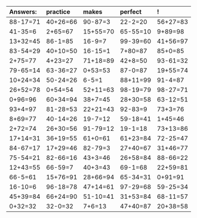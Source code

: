 | Answers: | practice | makes | perfect | ! |
| :--- | :--- | :--- | :--- | :--- |
| 88-17=71 | 40+26=66 | 90-87=3 | 22-2=20 | 56+27=83 | 
| 41-35=6 | 2+65=67 | 15+55=70 | 65-55=10 | 9+89=98 | 
| 13+32=45 | 86-1=85 | 16-9=7 | 99-39=60 | 41+56=97 | 
| 83-54=29 | 40+10=50 | 16-15=1 | 7+80=87 | 85+0=85 | 
| 2+75=77 | 4+23=27 | 71+18=89 | 42+8=50 | 93-61=32 | 
| 79-65=14 | 63-36=27 | 0+53=53 | 87-0=87 | 19+55=74 | 
| 10+24=34 | 50-24=26 | 6-5=1 | 88+11=99 | 91-4=87 | 
| 26+52=78 | 0+54=54 | 52+11=63 | 98-19=79 | 98-27=71 | 
| 0+96=96 | 60+34=94 | 38+7=45 | 28+30=58 | 63-12=51 | 
| 93+4=97 | 81-28=53 | 22+21=43 | 92-83=9 | 73+3=76 | 
| 8+69=77 | 40-14=26 | 19-7=12 | 59-18=41 | 1+45=46 | 
| 2+72=74 | 26+30=56 | 91-79=12 | 19-1=18 | 73+13=86 | 
| 17+14=31 | 36+19=55 | 61+0=61 | 61+23=84 | 72-25=47 | 
| 84-67=17 | 17+29=46 | 82-79=3 | 27+40=67 | 31+46=77 | 
| 75-54=21 | 82-66=16 | 43+3=46 | 26+58=84 | 88-66=22 | 
| 12+43=55 | 66-59=7 | 40+3=43 | 69-1=68 | 22+59=81 | 
| 66-5=61 | 15+76=91 | 28+66=94 | 65-34=31 | 0+91=91 | 
| 16-10=6 | 96-18=78 | 47+14=61 | 97-29=68 | 59-25=34 | 
| 45+39=84 | 66+24=90 | 51-10=41 | 31+53=84 | 68-11=57 | 
| 0+32=32 | 32-0=32 | 7+6=13 | 47+40=87 | 20+38=58 | 

